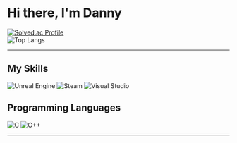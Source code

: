 # Hi there, I'm Danny
[![Solved.ac Profile](http://mazassumnida.wtf/api/v2/generate_badge?boj=imda95)](https://solved.ac/imda95/)  
![Top Langs](https://github-readme-stats.vercel.app/api/top-langs/?username=dvnnyboi&layout=compact&theme=midnight-purple)

<hr/>

## My Skills

![Unreal Engine](https://img.shields.io/badge/unrealengine-%23313131.svg?style=for-the-badge&logo=unrealengine&logoColor=white) 
![Steam](https://img.shields.io/badge/steam-%23000000.svg?style=for-the-badge&logo=steam&logoColor=white) 
![Visual Studio](https://img.shields.io/badge/Visual%20Studio-5C2D91.svg?style=for-the-badge&logo=visual-studio&logoColor=white)

## Programming Languages   

![C](https://img.shields.io/badge/c-%2300599C.svg?style=for-the-badge&logo=c&logoColor=white) 
![C++](https://img.shields.io/badge/c++-%2300599C.svg?style=for-the-badge&logo=c%2B%2B&logoColor=white)


<hr/>
